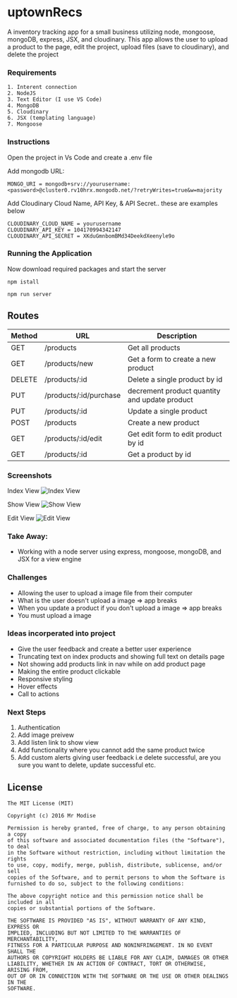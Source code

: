 # uptownRecs

A inventory tracking app for a small business utilizing node, mongoose, mongoDB, express, JSX, and cloudinary. This app allows the user to upload a product to the page, edit the project, upload files (save to cloudinary), and delete the project

### Requirements

```
1. Interent connection
2. NodeJS
3. Text Editor (I use VS Code)
4. MongoDB
5. Cloudinary
6. JSX (templating language)
7. Mongoose
```

### Instructions

Open the project in Vs Code and create a .env file

Add mongodb URL:

```
MONGO_URI = mongodb+srv://yourusername:<password>@cluster0.rv10hrx.mongodb.net/?retryWrites=true&w=majority
```

Add Cloudinary Cloud Name, API Key, & API Secret.. these are examples below

```
CLOUDINARY_CLOUD_NAME = yourusername
CLOUDINARY_API_KEY = 104170994342147
CLOUDINARY_API_SECRET = XKduGmnbomBMd34DeekdXeenyle9o
```

### Running the Application

Now download required packages and start the server

```
npm istall
```

```
npm run server
```

## Routes

| Method | URL                    | Description                                   |
| ------ | ---------------------- | --------------------------------------------- |
| GET    | /products              | Get all products                              |
| GET    | /products/new          | Get a form to create a new product            |
| DELETE | /products/:id          | Delete a single product by id                 |
| PUT    | /products/:id/purchase | decrement product quantity and update product |
| PUT    | /products/:id          | Update a single product                       |
| POST   | /products              | Create a new product                          |
| GET    | /products/:id/edit     | Get edit form to edit product by id           |
| GET    | /products/:id          | Get a product by id                           |

### Screenshots

Index View
![Index View](https://res.cloudinary.com/charley81/image/upload/v1665009242/uptownRecs/index_zb3lxr.png)

Show View
![Show View](https://res.cloudinary.com/charley81/image/upload/v1665009240/uptownRecs/show_m84hox.png)

Edit View
![Edit View](https://res.cloudinary.com/charley81/image/upload/v1665009235/uptownRecs/edit_h3lrwl.png)

### Take Away:

- Working with a node server using express, mongoose, mongoDB, and JSX for a view engine

### Challenges

- Allowing the user to upload a image file from their computer
- What is the user doesn't upload a image => app breaks
- When you update a product if you don't upload a image => app breaks
- You must upload a image

### Ideas incorperated into project

- Give the user feedback and create a better user experience
- Truncating text on index products and showing full text on details page
- Not showing add products link in nav while on add product page
- Making the entire product clickable
- Responsive styling
- Hover effects
- Call to actions

### Next Steps

1. Authentication
2. Add image preivew
3. Add listen link to show view
4. Add functionality where you cannot add the same product twice
5. Add custom alerts giving user feedback i.e delete successful, are you sure you want to delete, update successful etc.

## License

```
The MIT License (MIT)

Copyright (c) 2016 Mr Modise

Permission is hereby granted, free of charge, to any person obtaining a copy
of this software and associated documentation files (the "Software"), to deal
in the Software without restriction, including without limitation the rights
to use, copy, modify, merge, publish, distribute, sublicense, and/or sell
copies of the Software, and to permit persons to whom the Software is
furnished to do so, subject to the following conditions:

The above copyright notice and this permission notice shall be included in all
copies or substantial portions of the Software.

THE SOFTWARE IS PROVIDED "AS IS", WITHOUT WARRANTY OF ANY KIND, EXPRESS OR
IMPLIED, INCLUDING BUT NOT LIMITED TO THE WARRANTIES OF MERCHANTABILITY,
FITNESS FOR A PARTICULAR PURPOSE AND NONINFRINGEMENT. IN NO EVENT SHALL THE
AUTHORS OR COPYRIGHT HOLDERS BE LIABLE FOR ANY CLAIM, DAMAGES OR OTHER
LIABILITY, WHETHER IN AN ACTION OF CONTRACT, TORT OR OTHERWISE, ARISING FROM,
OUT OF OR IN CONNECTION WITH THE SOFTWARE OR THE USE OR OTHER DEALINGS IN THE
SOFTWARE.
```
